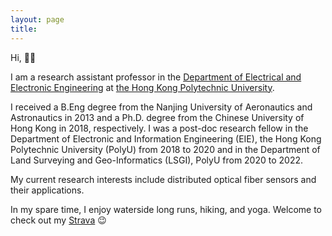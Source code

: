 ```yaml
---
layout: page
title:
---
```


Hi, 👋👋     

I am a research assistant professor in the [Department of Electrical and Electronic Engineering](https://www.polyu.edu.hk/eee/) at [the Hong Kong Polytechnic University](https://www.polyu.edu.hk/en/). 

I received a B.Eng degree from the Nanjing University of Aeronautics and Astronautics in 2013 and a Ph.D. degree from the Chinese University of Hong Kong in 2018, respectively. I was a post-doc research fellow in the Department of Electronic and Information Engineering (EIE), the Hong Kong Polytechnic University (PolyU) from 2018 to 2020 and in the Department of Land Surveying and Geo-Informatics (LSGI), PolyU from 2020 to 2022. 

My current research interests include distributed optical fiber sensors and their applications.

In my spare time, I enjoy waterside long runs, hiking, and yoga. Welcome to check out my [Strava](https://www.strava.com/athletes/100939052) 😉
